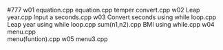 #777
w01 
	equation.cpp
    equation.cpp
    temper convert.cpp
w02
	 Leap year.cpp
    Input a seconds.cpp
w03 
	Convert seconds using while loop.cpp   
    Leap year using while loop.cpp
    sum(n1,n2).cpp
    BMI using while.cpp
w04 
	menu.cpp    
    menu(funtion).cpp
w05 
	menu3.cpp
<!--stackedit_data:
eyJoaXN0b3J5IjpbLTE5OTA3ODE4NDJdfQ==
-->